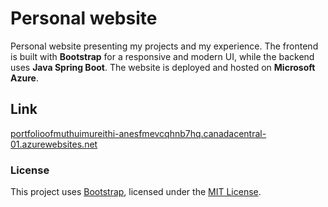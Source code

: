 # Personal website
Personal website presenting my projects and my experience. The frontend is built with **Bootstrap** for a responsive and modern UI, while the backend uses **Java Spring Boot**. The website is deployed and hosted on **Microsoft Azure**.

## Link
[portfolioofmuthuimureithi-anesfmevcqhnb7hq.canadacentral-01.azurewebsites.net](https://portfolioofmuthuimureithi-anesfmevcqhnb7hq.canadacentral-01.azurewebsites.net/)

### License
This project uses [Bootstrap](https://getbootstrap.com/), licensed under the [MIT License](https://opensource.org/licenses/MIT).
